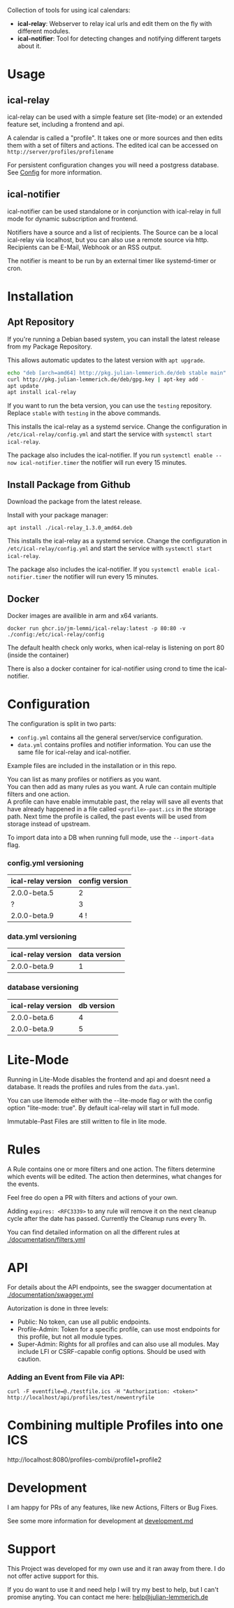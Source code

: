 Collection of tools for using ical calendars:

- **ical-relay**: Webserver to relay ical urls and edit them on the fly with different modules.
- **ical-notifier**: Tool for detecting changes and notifying different targets about it.

# Usage

## ical-relay

ical-relay can be used with a simple feature set (lite-mode) or an extended feature set, including a frontend and api.

A calendar is called a "profile". It takes one or more sources and then edits them with a set of filters and actions. The edited ical can be accessed on `http://server/profiles/profilename`

For persistent configuration changes you will need a postgress database. See [Config](#config) for more information.

## ical-notifier

ical-notifier can be used standalone or in conjunction with ical-relay in full mode for dynamic subscription and frontend.

Notifiers have a source and a list of recipients. The Source can be a local ical-relay via localhost, but you can also use a remote source via http. Recipients can be E-Mail, Webhook or an RSS output.

The notifier is meant to be run by an external timer like systemd-timer or cron.

# Installation

## Apt Repository

If you're running a Debian based system, you can install the latest release from my Package Repository.

This allows automatic updates to the latest version with `apt upgrade`.

```bash
echo "deb [arch=amd64] http://pkg.julian-lemmerich.de/deb stable main" | tee /etc/apt/sources.list.d/jm-lemmi.list
curl http://pkg.julian-lemmerich.de/deb/gpg.key | apt-key add -
apt update
apt install ical-relay
```

If you want to run the beta version, you can use the `testing` repository. Replace `stable` with `testing` in the above commands.

This installs the ical-relay as a systemd service. Change the configuration in `/etc/ical-relay/config.yml` and start the service with `systemctl start ical-relay`.

The package also includes the ical-notifier. If you run `systemctl enable --now ical-notifier.timer` the notifier will run every 15 minutes.

## Install Package from Github

Download the package from the latest release.

Install with your package manager:

```
apt install ./ical-relay_1.3.0_amd64.deb
```

This installs the ical-relay as a systemd service. Change the configuration in `/etc/ical-relay/config.yml` and start the service with `systemctl start ical-relay`.

The package also includes the ical-notifier. If you `systemctl enable ical-notifier.timer` the notifier will run every 15 minutes.

## Docker

Docker images are availible in arm and x64 variants.

```
docker run ghcr.io/jm-lemmi/ical-relay:latest -p 80:80 -v ./config:/etc/ical-relay/config
```

The default health check only works, when ical-relay is listening on port 80 (inside the container)

There is also a docker container for ical-notifier using crond to time the ical-notifier.

# Configuration

The configuration is split in two parts:

- `config.yml` contains all the general server/service configuration.
- `data.yml` contains profiles and notifier information. You can use the same file for ical-relay and ical-notifier.

Example files are included in the installation or in this repo.

You can list as many profiles or notifiers as you want. \
You can then add as many rules as you want. A rule can contain multiple filters and one action. \
A profile can have enable immutable past, the relay will save all events that have already happened in a file called `<profile>-past.ics` in the storage path. Next time the profile is called, the past events will be used from storage instead of upstream.

To import data into a DB when running full mode, use the `--import-data` flag.

### config.yml versioning

| ical-relay version | config version |
|--------------------|----------------|
| 2.0.0-beta.5       | 2              |
| ?                  | 3              |
| 2.0.0-beta.9       | 4 !            |

### data.yml versioning

| ical-relay version | data version   |
|--------------------|----------------|
| 2.0.0-beta.9       | 1              |

### database versioning

| ical-relay version | db version |
|--------------------|------------|
| 2.0.0-beta.6       | 4          |
| 2.0.0-beta.9       | 5          |

# Lite-Mode

Running in Lite-Mode disables the frontend and api and doesnt need a database. It reads the profiles and rules from the `data.yaml`.

You can use litemode either with the --lite-mode flag or with the config option "lite-mode: true".
By default ical-relay will start in full mode.

Immutable-Past Files are still written to file in lite mode.

# Rules

A Rule contains one or more filters and one action. The filters determine which events will be edited. The action then determines, what changes for the events.

Feel free do open a PR with filters and actions of your own.

Adding `expires: <RFC3339>` to any rule will remove it on the next cleanup cycle after the date has passed. Currently the Cleanup runs every 1h.

You can find detailed information on all the different rules at [./documentation/filters.yml](./documentation/filters.md)

# API

For details about the API endpoints, see the swagger documentation at [./documentation/swagger.yml](./documentation/swagger.yml)

Autorization is done in three levels:

- Public: No token, can use all public endpoints.
- Profile-Admin: Token for a specific profile, can use most endpoints for this profile, but not all module types.
- Super-Admin: Rights for all profiles and can also use all modules. May include LFI or CSRF-capable config options. Should be used with caution.

### Adding an Event from File via API:

```
curl -F eventfile=@./testfile.ics -H "Authorization: <token>" http://localhost/api/profiles/test/newentryfile
```

# Combining multiple Profiles into one ICS

http://localhost:8080/profiles-combi/profile1+profile2

# Development

I am happy for PRs of any features, like new Actions, Filters or Bug Fixes.

See some more information for development at [development.md](./development.md)

# Support

This Project was developed for my own use and it ran away from there. I do not offer active support for this.

If you do want to use it and need help I will try my best to help, but I can't promise anyting. You can contact me here: help@julian-lemmerich.de
